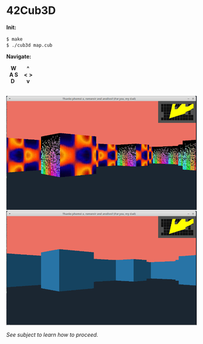 # 42Cub3D


**Init:**</br>
```
$ make 
$ ./cub3d map.cub 
```

**Navigate:**</br>

&nbsp;&nbsp;&nbsp;**W**&nbsp;&nbsp;&nbsp;&nbsp;&nbsp;&nbsp;&nbsp;**^**</br>
&nbsp;&nbsp;**A S**&nbsp;&nbsp;&nbsp;&nbsp;**<**&nbsp;**>**</br>
&nbsp;&nbsp;&nbsp;**D**&nbsp;&nbsp;&nbsp;&nbsp;&nbsp;&nbsp;&nbsp;&nbsp;**v**</br></br>

![1](scene/cub01.png)
![2](scene/cub02.png)

*See subject to learn how to proceed.*
